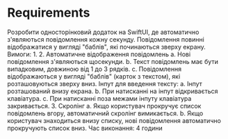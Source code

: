 # Requirements

Розробити односторінковий додаток на SwiftUI, де автоматично з'являються повідомлення кожну секунду. Повідомлення повинні відображатися у вигляді "баблів", які починаються зверху екрану.
Вимоги:
1.
2.
Автоматичне відображення повідомлень
a. Нові повідомлення з'являються щосекунди.
b. Текст повідомлень має бути випадковим, довжиною від 1 до 3 рядків. c. Повідомлення відображаються у вигляді "баблів" (карток з текстом), які
розташовуються зверху вниз. Інпут для введення тексту:
a. Інпут розташований внизу екрана.
b. При натисканні на інпут відкривається клавіатура.
c. При натисканні поза межами інпуту клавіатура закривається.
3. Скролінг
a. Якщо користувач прокручує список повідомлень вгору, автоматичний
скролінг вимикається.
b. Якщо користувач знаходиться внизу списку, нові повідомлення
автоматично прокручують список вниз. Час виконання: 4 години
